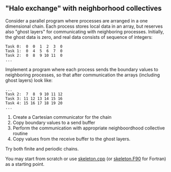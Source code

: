 ## "Halo exchange" with neighborhood collectives

Consider a parallel program where processes are arranged in a one
dimensional chain. Each process stores local data in an array, but
reserves also "ghost layers" for communicating with neighboring
processes. Initially, the ghost data is zero, and real data consists
of sequence of integers:

```
Task 0:  0  0  1  2  3  0
Task 1:  0  4  5  6  7  0
Task 2:  0  8  9 10 11  0
...
```

Implement a program where each process sends the boundary values to
neighboring processes, so that after communication the arrays
(including ghost layers) look like:
```
...
Task 2:  7  8  9 10 11 12
Task 3: 11 12 13 14 15 16
Task 4: 15 16 17 18 19 20
...
```

1. Create a Cartesian communicator for the chain
2. Copy boundary values to a send buffer
3. Perform the communication with appropriate neighboordhood
   collective routine
4. Copy values from the receive buffer to the ghost layers.

Try both finite and periodic chains.

You may start from scratch or use [skeleton.cpp](skeleton.cpp) (or
[skeleton.F90](skeleton.F90) for Fortran) as a starting point.
